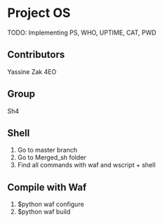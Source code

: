 
# Project OS
TODO: Implementing PS, WHO, UPTIME, CAT, PWD

## Contributors
Yassine
Zak
4EO

## Group
Sh4

## Shell
1. Go to master branch
2. Go to Merged_sh folder
3. Find all commands with waf and wscript + shell

## Compile with Waf
1. $python waf configure
2. $python waf build
